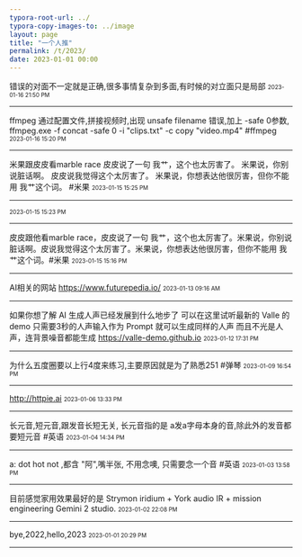 ```yaml
---
typora-root-url: ../
typora-copy-images-to: ../image
layout: page 
title: "一个人推"
permalink: /t/2023/
date: 2023-01-01 00:00
---
```


错误的对面不一定就是正确,很多事情复杂到多面,有时候的对立面只是局部 
<font size="1">2023-01-16 21:50 PM</font>
<hr>

ffmpeg 通过配置文件,拼接视频时,出现 unsafe filename 错误,加上 -safe 0参数, ffmpeg.exe -f concat -safe  0 -i "clips.txt" -c copy "video.mp4"  #ffmpeg
<font size="1">2023-01-16 15:20 PM</font>
<hr>

米果跟皮皮看marble race
皮皮说了一句 我艹，这个也太厉害了。
米果说，你别说脏话啊。
皮皮说我觉得这个太厉害了。
米果说，你想表达他很厉害，但你不能用 我艹这个词。
#米果
<font size="1">2023-01-15 15:25 PM</font>
<hr>



<font size="1">2023-01-15 15:23 PM</font>
<hr>

皮皮跟他看marble race，皮皮说了一句 我艹，这个也太厉害了。米果说，你别说脏话啊。皮说我觉得这个太厉害了。米果说，你想表达他很厉害，但你不能用 我艹这个词。#米果
<font size="1">2023-01-15 15:16 PM</font>
<hr>

AI相关的网站 <https://www.futurepedia.io/>
<font size="1">2023-01-13 09:16 AM</font>
<hr>

如果你想了解 AI 生成人声已经发展到什么地步了
可以在这里试听最新的 Valle 的 demo
只需要3秒的人声输入作为 Prompt 就可以生成同样的人声
而且不光是人声，连背景噪音都能生成
<https://valle-demo.github.io>
<font size="1">2023-01-12 17:31 PM</font>
<hr>

为什么五度圈要以上行4度来练习,主要原因就是为了熟悉251 #弹琴
<font size="1">2023-01-09 16:54 PM</font>
<hr>

<http://httpie.ai>
<font size="1">2023-01-06 13:33 PM</font>
<hr>

长元音,短元音,跟发音长短无关, 长元音指的是 a发a字母本身的音,除此外的发音都要短元音  #英语
<font size="1">2023-01-04 14:34 PM</font>
<hr>

a:  dot hot not ,都含 "阿",嘴半张, 不用念噢, 只需要念一个音  #英语
<font size="1">2023-01-03 13:58 PM</font>
<hr>

目前感觉家用效果最好的是 Strymon iridium + York audio IR + mission engineering Gemini 2 studio.
<font size="1">2023-01-02 22:08 PM</font>
<hr>

bye,2022,hello,2023
<font size="1">2023-01-01 20:29 PM</font>
<hr>

